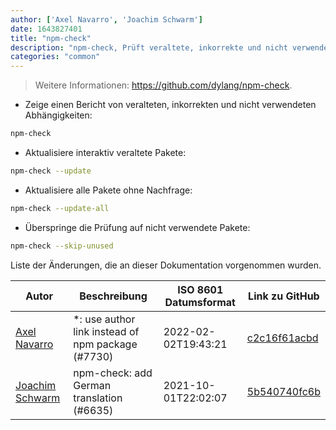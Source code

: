 ```yaml
---
author: ['Axel Navarro', 'Joachim Schwarm']
date: 1643827401
title: "npm-check"
description: "npm-check, Prüft veraltete, inkorrekte und nicht verwendete Abhängigkeiten."
categories: "common"
---
```

> Weitere Informationen: <https://github.com/dylang/npm-check>.

- Zeige einen Bericht von veralteten, inkorrekten und nicht verwendeten Abhängigkeiten:

```bash
npm-check
```

- Aktualisiere interaktiv veraltete Pakete:

```bash
npm-check --update
```

- Aktualisiere alle Pakete ohne Nachfrage:

```bash
npm-check --update-all
```

- Überspringe die Prüfung auf nicht verwendete Pakete:

```bash
npm-check --skip-unused
```
Liste der Änderungen, die an dieser Dokumentation vorgenommen wurden.


Autor | Beschreibung | ISO 8601 Datumsformat | Link zu GitHub
------|-----|-----|-----
[Axel Navarro](mailto:navarroaxel@gmail.com) | *: use author link instead of npm package (#7730) | 2022-02-02T19:43:21 | [c2c16f61acbd](https://github.com/tldr-pages/tldr/commit/c2c16f61acbdca1933961fbbc20a80bdae76ece5)
[Joachim Schwarm](mailto:joachim@schwarm.co) | npm-check: add German translation (#6635) | 2021-10-01T22:02:07 | [5b540740fc6b](https://github.com/tldr-pages/tldr/commit/5b540740fc6b40a20be13f7ff7c5f6fb3743ef63)

